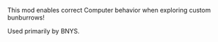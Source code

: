 This mod enables correct Computer behavior when exploring custom bunburrows!

Used primarily by BNYS.
